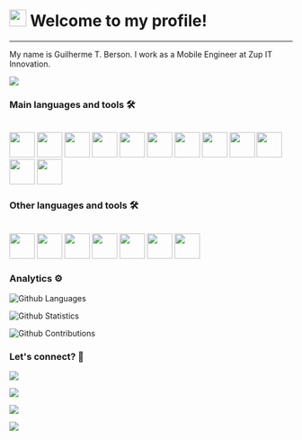 <h1><img src="https://emojis.slackmojis.com/emojis/images/1531849430/4246/blob-sunglasses.gif?1531849430" width="30"/> 
Welcome to my profile! </h1> <hr>

My name is Guilherme T. Berson. I work as a Mobile Engineer at Zup IT Innovation.

![](http://estruyf-github.azurewebsites.net/api/VisitorHit?user=karontyy&repo=karontyy&countColorcountColor)

### Main languages and tools 🛠
<div style="display: inline_block"><br>
<img src="https://cdn.jsdelivr.net/gh/devicons/devicon/icons/java/java-original.svg" width=45 height=45/>
<img src="https://cdn.jsdelivr.net/gh/devicons/devicon/icons/kotlin/kotlin-original.svg"  width=45 height=45/>
<img src="https://cdn.jsdelivr.net/gh/devicons/devicon/icons/swift/swift-original.svg"  width=45 height=45/>
<img src="https://cdn.jsdelivr.net/gh/devicons/devicon/icons/android/android-original.svg"  width=45 height=45/>
<img src="https://cdn.jsdelivr.net/gh/devicons/devicon/icons/apple/apple-original.svg"  width=45 height=45/>
<img src="https://cdn.jsdelivr.net/gh/devicons/devicon/icons/androidstudio/androidstudio-original.svg"  width=45 height=45 />
<img src="https://cdn.jsdelivr.net/gh/devicons/devicon/icons/xcode/xcode-original.svg"  width=45 height=45 />
<img src="https://cdn.jsdelivr.net/gh/devicons/devicon/icons/gradle/gradle-plain.svg"  width=45 height=45 />
<img src="https://cdn.jsdelivr.net/gh/devicons/devicon/icons/git/git-original.svg"  width=45 height=45 />
<img src="https://cdn.jsdelivr.net/gh/devicons/devicon/icons/github/github-original.svg"  width=45 height=45  />
<img src="https://cdn.jsdelivr.net/gh/devicons/devicon/icons/gitlab/gitlab-original.svg"  width=45 height=45/>
<img src="https://cdn.jsdelivr.net/gh/devicons/devicon/icons/firebase/firebase-plain.svg"  width=45 height=45/>
</div>


### Other languages and tools 🛠
<div style="display: inline_block"><br>
<img src="https://cdn.jsdelivr.net/gh/devicons/devicon/icons/html5/html5-original.svg"  width=45 height=45/>
<img src="https://cdn.jsdelivr.net/gh/devicons/devicon/icons/css3/css3-original.svg"  width=45 height=45 />
<img src="https://cdn.jsdelivr.net/gh/devicons/devicon/icons/javascript/javascript-original.svg"  width=45 height=45/>
<img src="https://cdn.jsdelivr.net/gh/devicons/devicon/icons/angularjs/angularjs-original.svg"  width=45 height=45/>
<img src="https://cdn.jsdelivr.net/gh/devicons/devicon/icons/flutter/flutter-original.svg"  width=45 height=45 />
<img src="https://cdn.jsdelivr.net/gh/devicons/devicon/icons/nodejs/nodejs-original.svg" width=45 height=45  />
<img src="https://cdn.jsdelivr.net/gh/devicons/devicon/icons/typescript/typescript-original.svg" width=45 height=45 />

</div>

### Analytics ⚙️

![Github Languages](https://github-readme-stats.vercel.app/api/top-langs/?username=karontyy&layout=compact&count_private=true)

![Github Statistics](https://github-readme-stats.vercel.app/api/?username=karontyy&count_private=true&show_icons=true)

![Github Contributions](https://github-readme-streak-stats.herokuapp.com/?user=karontyy&hide_border=true)

### Let's connect? 🤝

<p align="left">

<a href="https://www.linkedin.com/in/guilhermeberson"><img 
src="https://img.shields.io/badge/-LinkedIn-0077B5?style=flat&logo=Linkedin&logoColor=white"/></a>

<a href="https://twitter.com/karontyy_"><img 
src="https://img.shields.io/badge/-Twitter-%231DA1F2?style=flat&logo=twitter&logoColor=white"/></a>

<a href="https://instagram.com/karonty.tech"><img 
src="https://img.shields.io/badge/-Instagram-E4405F?style=flat&logo=instagram&logoColor=white"/></a>

<a href="https://medium.com/@guilhermeberson"><img 
src="https://img.shields.io/badge/-Medium-%2312100E?style=flat&logo=medium&logoColor=white"/></a>

</p>
